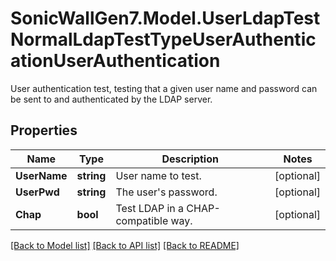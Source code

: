# SonicWallGen7.Model.UserLdapTestNormalLdapTestTypeUserAuthenticationUserAuthentication
User authentication test, testing that a given user name and                password can be sent to and authenticated by the LDAP server.

## Properties

Name | Type | Description | Notes
------------ | ------------- | ------------- | -------------
**UserName** | **string** | User name to test. | [optional] 
**UserPwd** | **string** | The user&#39;s password. | [optional] 
**Chap** | **bool** | Test LDAP in a CHAP-compatible way. | [optional] 

[[Back to Model list]](../README.md#documentation-for-models) [[Back to API list]](../README.md#documentation-for-api-endpoints) [[Back to README]](../README.md)

